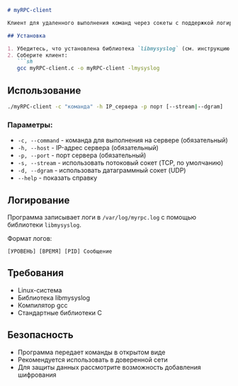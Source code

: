 

```markdown
# myRPC-client

Клиент для удаленного выполнения команд через сокеты с поддержкой логирования.

## Установка

1. Убедитесь, что установлена библиотека `libmysyslog` (см. инструкцию в ее репозитории)
2. Соберите клиент:
   ```sh
   gcc myRPC-client.c -o myRPC-client -lmysyslog
   ```

## Использование

```sh
./myRPC-client -c "команда" -h IP_сервера -p порт [--stream|--dgram]
```

### Параметры:
- `-c, --command` - команда для выполнения на сервере (обязательный)
- `-h, --host` - IP-адрес сервера (обязательный)
- `-p, --port` - порт сервера (обязательный)
- `-s, --stream` - использовать потоковый сокет (TCP, по умолчанию)
- `-d, --dgram` - использовать датаграммный сокет (UDP)
- `--help` - показать справку


## Логирование
Программа записывает логи в `/var/log/myrpc.log` с помощью библиотеки `libmysyslog`.

Формат логов:
```
[УРОВЕНЬ] [ВРЕМЯ] [PID] Сообщение
```

## Требования
- Linux-система
- Библиотека libmysyslog
- Компилятор gcc
- Стандартные библиотеки C

## Безопасность
- Программа передает команды в открытом виде
- Рекомендуется использовать в доверенной сети
- Для защиты данных рассмотрите возможность добавления шифрования

